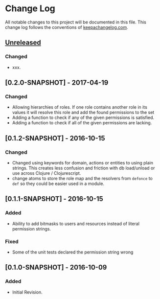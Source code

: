 # Change Log
All notable changes to this project will be documented in this file. This change log follows the conventions of [keepachangelog.com](http://keepachangelog.com/).

## [Unreleased]
### Changed
- xxx.

## [0.2.0-SNAPSHOT] - 2017-04-19
### Changed
- Allowing hierarchies of roles. If one role contains another role in its values it
  will resolve this role and add the found permissions to the set
- Adding a function to check if any of the given permissions is satisfied.
- Adding a function to check if all of the given permissions are lacking.

## [0.1.2-SNAPSHOT] - 2016-10-15
### Changed
- Changed using keywords for domain, actions or entities to using plain strings.
  This creates less confusion and friction with db load/unload or use 
  across Clojure / Clojurescript.
- change atoms to store the role map and the resolvers from `defonce` to `def` so they could be
  easier used in a module.

## [0.1.1-SNAPSHOT] - 2016-10-15
### Added
- Ability to add bitmasks to users and resources instead of literal permission strings.

### Fixed
- Some of the unit tests declared the permission string wrong

## [0.1.0-SNAPSHOT] - 2016-10-09
### Added
- Initial Revision.

[Unreleased]: https://github.com/tuhlmann/permissions/compare/0.1.1...HEAD
[0.1.1]: https://github.com/tuhlmann/permissions/compare/0.1.0...0.1.1
